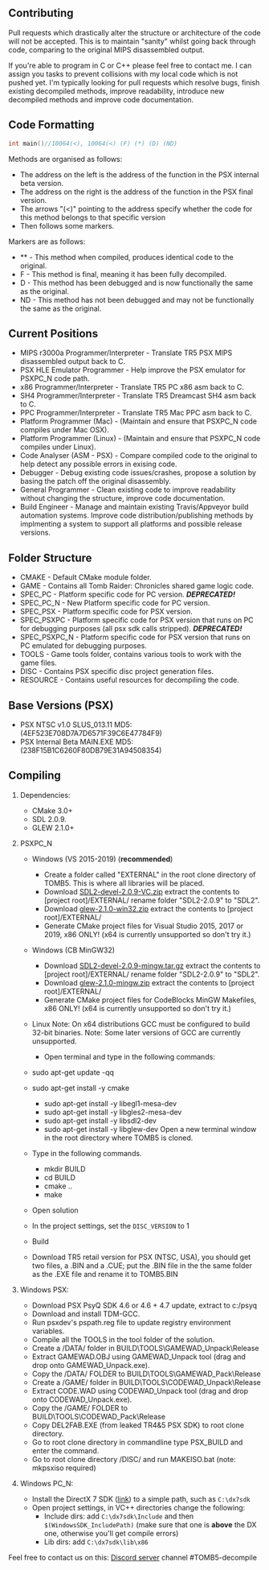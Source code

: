 ## Contributing

Pull requests which drastically alter the structure or architecture of the code will not be accepted. This is to maintain "sanity" whilst going back through code, comparing to the original MIPS disassembled output.

If you're able to program in C or C++ please feel free to contact me. I can assign you tasks to prevent collisions with my local code which is not pushed yet. I'm typically looking for pull requests which resolve bugs, finish existing decompiled methods, improve readability, introduce new decompiled methods and improve code documentation.

## Code Formatting
```C
int main()//10064(<), 10064(<) (F) (*) (D) (ND)
```
Methods are organised as follows:
- The address on the left is the address of the function in the PSX internal beta version.
- The address on the right is the address of the function in the PSX final version.
- The arrows "(<)" pointing to the address specify whether the code for this method belongs to that specific version
- Then follows some markers.

Markers are as follows:
- ** - This method when compiled, produces identical code to the original.
- F - This method is final, meaning it has been fully decompiled.
- D - This method has been debugged and is now functionally the same as the original.
- ND - This method has not been debugged and may not be functionally the same as the original.

## Current Positions

- MIPS r3000a Programmer/Interpreter - Translate TR5 PSX MIPS disassembled output back to C.
- PSX HLE Emulator Programmer - Help improve the PSX emulator for PSXPC_N code path.
- x86 Programmer/Interpreter - Translate TR5 PC x86 asm back to C. 
- SH4 Programmer/Interpreter - Translate TR5 Dreamcast SH4 asm back to C. 
- PPC Programmer/Interpreter - Translate TR5 Mac PPC asm back to C. 
- Platform Programmer (Mac) - (Maintain and ensure that PSXPC_N code compiles under Mac OSX).
- Platform Programmer (Linux) - (Maintain and ensure that PSXPC_N code compiles under Linux).
- Code Analyser (ASM - PSX) - Compare compiled code to the original to help detect any possible errors in exising code.
- Debugger - Debug existing code issues/crashes, propose a solution by basing the patch off the original disassembly.
- General Programmer - Clean existing code to improve readability without changing the structure, improve code documentation.
- Build Engineer - Manage and maintain existing Travis/Appveyor build automation systems. Improve code distribution/publishing methods by implmenting a system to support all platforms and possible release versions.

## Folder Structure
- CMAKE - Default CMake module folder. 
- GAME - Contains all Tomb Raider: Chronicles shared game logic code.
- SPEC_PC - Platform specific code for PC version. ***DEPRECATED!***
- SPEC_PC_N - New Platform specific code for PC version.
- SPEC_PSX - Platform specific code for PSX version.
- SPEC_PSXPC - Platform specific code for PSX version that runs on PC for debugging purposes (all psx sdk calls stripped). ***DEPRECATED!***
- SPEC_PSXPC_N - Platform specific code for PSX version that runs on PC emulated for debugging purposes.
- TOOLS - Game tools folder, contains various tools to work with the game files.
- DISC - Contains PSX specific disc project generation files.
- RESOURCE - Contains useful resources for decompiling the code.

## Base Versions (PSX)
- PSX NTSC v1.0 SLUS_013.11 MD5: (4EF523E708D7A7D6571F39C6E47784F9)
- PSX Internal Beta MAIN.EXE MD5: (238F15B1C6260F80DB79E31A94508354)

## Compiling
1. Dependencies:
    - CMake 3.0+
    - SDL 2.0.9.
    - GLEW 2.1.0+

2. PSXPC_N   
    - Windows (VS 2015-2019) (**recommended**)
    	- Create a folder called "EXTERNAL" in the root clone directory of TOMB5. This is where all libraries will be placed.
        - Download [SDL2-devel-2.0.9-VC.zip](https://www.libsdl.org/release/SDL2-devel-2.0.9-VC.zip) extract the contents to [project root]/EXTERNAL/ rename folder "SDL2-2.0.9" to  "SDL2".
        - Download [glew-2.1.0-win32.zip](https://sourceforge.net/projects/glew/files/glew/2.1.0/glew-2.1.0-win32.zip/download) extract the contents to [project root]/EXTERNAL/ 
        - Generate CMake project files for Visual Studio 2015, 2017 or 2019, x86 ONLY! (x64 is currently unsupported so don't try it.)
    - Windows (CB MinGW32)       
        - Download [SDL2-devel-2.0.9-mingw.tar.gz](https://www.libsdl.org/release/SDL2-devel-2.0.9-mingw.tar.gz) extract the contents to [project root]/EXTERNAL/ rename folder "SDL2-2.0.9" to "SDL2".
        - Download [glew-2.1.0-mingw.zip](http://www.grhmedia.com/glew/glew-2.1.0-mingw.zip) extract the contents to [project root]/EXTERNAL/ 
        - Generate CMake project files for CodeBlocks MinGW Makefiles, x86 ONLY! (x64 is currently unsupported so don't try it.)
    - Linux 
Note: On x64 distributions GCC must be configured to build 32-bit binaries.
Note: Some later versions of GCC are currently unsupported.
         - Open terminal and type in the following commands:
	 - sudo apt-get update -qq
	 - sudo apt-get install -y cmake
         - sudo apt-get install -y libegl1-mesa-dev
         - sudo apt-get install -y libgles2-mesa-dev
         - sudo apt-get install -y libsdl2-dev
         - sudo apt-get install -y libglew-dev
Open a new terminal window in the root directory where TOMB5 is cloned.
	 - Type in the following commands.
         - mkdir BUILD
         - cd BUILD
         - cmake ..
         - make
  
    - Open solution
    - In the project settings, set the `DISC_VERSION` to 1
    - Build
    - Download TR5 retail version for PSX (NTSC, USA), you should get two files, a .BIN and a .CUE; put the .BIN file in the the same folder as the .EXE file and rename it to TOMB5.BIN
3. Windows PSX:
    - Download PSX PsyQ SDK 4.6 or 4.6 + 4.7 update, extract to c:/psyq
    - Download and install TDM-GCC.
    - Run psxdev's pspath.reg file to update registry environment variables.
    - Compile all the TOOLS in the tool folder of the solution.
	- Create a /DATA/ folder in BUILD\TOOLS\GAMEWAD_Unpack\Release
	- Extract GAMEWAD.OBJ using GAMEWAD_Unpack tool (drag and drop onto GAMEWAD_Unpack.exe).
	- Copy the /DATA/ FOLDER to BUILD\TOOLS\GAMEWAD_Pack\Release
	- Create a /GAME/ folder in BUILD\TOOLS\CODEWAD_Unpack\Release
	- Extract CODE.WAD using CODEWAD_Unpack tool (drag and drop onto CODEWAD_Unpack.exe).
	- Copy the /GAME/ FOLDER to BUILD\TOOLS\CODEWAD_Pack\Release
	- Copy DEL2FAB.EXE (from leaked TR4&5 PSX SDK) to root clone directory.
    - Go to root clone directory in commandline type PSX_BUILD and enter the command.
    - Go to root clone directory /DISC/ and run MAKEISO.bat (note: mkpsxiso required)
4. Windows PC_N:
    - Install the DirectX 7 SDK ([link](https://mega.nz/#!nFgAhQpS!RIM-lDf7-3bedzYGFxYZHxsRGqg1ybKvTYka_kpFP4A)) to a simple path, such as `C:\dx7sdk`
    - Open project settings, in VC++ directories change the following:
      - Include dirs: add `C:\dx7sdk\Include` and then `$(WindowsSDK_IncludePath)` (make sure that one is **above** the DX one, otherwise you'll get compile errors)
      - Lib dirs: add `C:\dx7sdk\lib\x86`
    
Feel free to contact us on this: [Discord server](https://discord.gg/KYSx8Q7) channel #TOMB5-decompile
